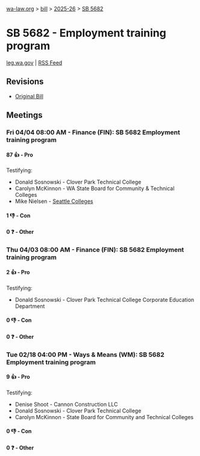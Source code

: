 [wa-law.org](/) > [bill](/bill/) > [2025-26](/bill/2025-26/) > [SB 5682](/bill/2025-26/sb/5682/)

# SB 5682 - Employment training program
[leg.wa.gov](https://app.leg.wa.gov/billsummary?BillNumber=5682&Year=2025&Initiative=false) | [RSS Feed](./rss.xml)

## Revisions
* [Original Bill](1/)

## Meetings
### Fri 04/04 08:00 AM - Finance (FIN): SB 5682 Employment training program
#### 87 👍 - Pro
Testifying:
* Donald Sosnowski - Clover Park Technical College
* Carolyn McKinnon - WA State Board for Community & Technical Colleges
* Mike Nielsen - [Seattle Colleges](/org/seattle_colleges/)

#### 1 👎 - Con

#### 0 ❓ - Other

### Thu 04/03 08:00 AM - Finance (FIN): SB 5682 Employment training program
#### 2 👍 - Pro
Testifying:
* Donald Sosnowski - Clover Park Technical College Corporate Education Department

#### 0 👎 - Con

#### 0 ❓ - Other

### Tue 02/18 04:00 PM - Ways & Means (WM): SB 5682 Employment training program
#### 9 👍 - Pro
Testifying:
* Denise Shoot - Cannon Construction LLC
* Donald Sosnowski - Clover Park Technical College
* Carolyn McKinnon - State Board for Community and Technical Colleges

#### 0 👎 - Con

#### 0 ❓ - Other
